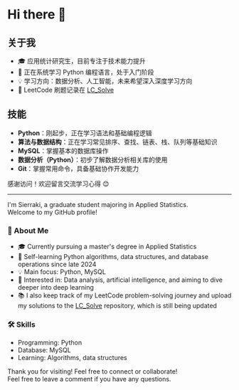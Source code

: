# Hi there 👋

## 关于我
- 🎓 应用统计研究生，目前专注于技术能力提升
- 🌱 正在系统学习 Python 编程语言，处于入门阶段
- 💡 学习方向：数据分析、人工智能，未来希望深入深度学习方向
- 🤖 LeetCode 刷题记录在 [LC_Solve](https://github.com/Sierraki/LC_Solve)

## 技能
- **Python**：刚起步，正在学习语法和基础编程逻辑
- **算法与数据结构**：正在学习常见排序、查找、链表、栈、队列等基础知识
- **MySQL**：掌握基本的数据库操作
- **数据分析（Python）**：初步了解数据分析相关库的使用
- **Git**：掌握常用命令，具备基础协作开发能力

感谢访问！欢迎留言交流学习心得 😊

---

I'm Sierraki, a graduate student majoring in Applied Statistics.  
Welcome to my GitHub profile!

### 🚀 About Me
- 🎓 Currently pursuing a master's degree in Applied Statistics
- 🌱 Self-learning Python algorithms, data structures, and database operations since late 2024
- 💡 Main focus: Python, MySQL
- 🤖 Interested in: Data analysis, artificial intelligence, and aiming to dive deeper into deep learning
- 📚 I also keep track of my LeetCode problem-solving journey and upload my solutions to the [LC_Solve](https://github.com/Sierraki/LC_Solve) repository, which is still being updated

### 🛠️ Skills
- Programming: Python
- Database: MySQL
- Learning: Algorithms, data structures

Thank you for visiting! Feel free to connect or collaborate!  
Feel free to leave a comment if you have any questions.